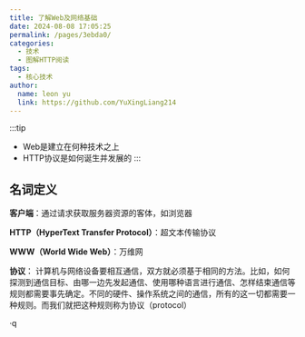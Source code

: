 ```yaml
---
title: 了解Web及网络基础
date: 2024-08-08 17:05:25
permalink: /pages/3ebda0/
categories:
  - 技术
  - 图解HTTP阅读
tags:
  - 核心技术
author: 
  name: leon yu
  link: https://github.com/YuXingLiang214
---
```


:::tip
- Web是建立在何种技术之上
- HTTP协议是如何诞生并发展的
:::

## 名词定义

**客户端**：通过请求获取服务器资源的客体，如浏览器

**HTTP（HyperText Transfer Protocol）**：超文本传输协议

**WWW（World Wide Web）**：万维网

**协议**： 计算机与网络设备要相互通信，双方就必须基于相同的方法。比如，如何探测到通信目标、由哪一边先发起通信、使用哪种语言进行通信、怎样结束通信等规则都需要事先确定。不同的硬件、操作系统之间的通信，所有的这一切都需要一种规则。而我们就把这种规则称为协议（protocol）

·q
